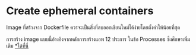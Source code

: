 # Create ephemeral containers
Image ที่สร้างจาก Dockerfile ควรจะเป็นสิ่งที่ลบออกเขียนใหม่ได้ง่ายโดยตั้งค่าให้น้อยที่สุด

การสร้าง image แบบนี้อ้างอิงจากหลักการสร้างแอพ 12 ประการ ในข้อ Processes ซึ่งศึกษาเพิ่มเติม [*ได้ที่นี่](https://12factor.net/processes)